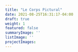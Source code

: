 ```yaml
---
title: "Le Corps Pictural"
date: 2021-08-25T16:31:17-04:00
draft: true
weight: 1
featured: false
summaryImage: ''
listImage: ''
projectImages:
---
```

